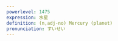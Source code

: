 ```yaml
---
powerlevel: 1475
expression: 水星
definition: (n,adj-no) Mercury (planet)
pronunciation: すいせい
---
```

